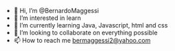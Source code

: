- 👋 Hi, I’m @BernardoMaggessi
- 👀 I’m interested in learn 
- 🌱 I’m currently learning Java, Javascript, html and css
- 💞️ I’m looking to collaborate on everything possible
- 📫 How to reach me bermaggessi2@yahoo.com
